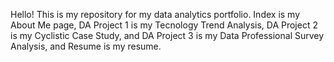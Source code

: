 Hello! This is my repository for my data analytics portfolio. Index is my About Me page, DA Project 1 is my Tecnology Trend Analysis, DA Project 2 is my Cyclistic Case Study, and DA Project 3 is my Data Professional Survey Analysis, and Resume is my resume. 
